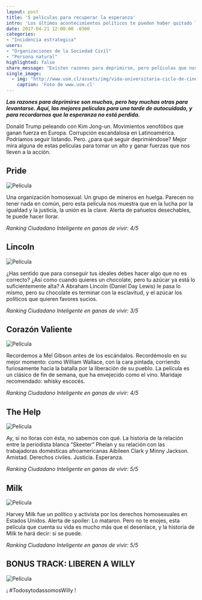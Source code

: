```yaml
---
layout: post
title: '5 películas para recuperar la esperanza'
intro: 'Los últimos acontecimientos políticos te pueden haber quitado las ganas de vivir. Aquí cómo recuperarlas'
date: 2017-04-21 12:00:00 -0300
categories:
- "Incidencia estrategica"
users:
- "Organizaciones de la Sociedad Civil"
- "Persona natural"
highlighted: false
share_message: "Existen razones para deprimirse, pero películas que nos sacan del hoyo. ¡Míralas aquí!"
single_image:
  - img: "http://www.usm.cl/assets/img/vida-universitaria-ciclo-de-cine.w700.jpg"
    caption: 'Foto de www.usm.cl'
---
```

***Las razones para deprimirse son muchas, pero hay muchas otras para levantarse. Aquí, las mejores películas para una tarde de autocuidado, y para recordarnos que la esperanza no está perdida.***

Donald Trump peleando con Kim Jong-un. Movimientos xenofóbos que ganan fuerza en Europa. Corrupción escandalosa en Latinoamérica. Podríamos seguir listando. Pero. ¿para qué seguir deprimiéndose? Mejor mira alguna de estas películas para tomar un alto y ganar fuerzas que nos lleven a la acción.

## Pride
![Película](https://upload.wikimedia.org/wikipedia/en/b/bb/Pride_poster.jpg)

Una organización homosexual. Un grupo de mineros en huelga. Parecen no tener nada en común, pero esta película nos muestra que en la lucha por la igualdad y la justicia, la unión es la clave. Alerta de pañuelos desechables, te puede hacer llorar.

*Ranking Ciudadano Inteligente en ganas de vivir: 4/5*

## Lincoln
![Película](//upload.wikimedia.org/wikipedia/commons/7/73/Abraham-lincoln-b.jpg)

¿Has sentido que para conseguir tus ideales debes hacer algo que no es correcto? ¿Así como cuando quieres un chocolate, pero tu azúcar ya está lo suficientemente alta? A Abraham Lincoln (Daniel Day Lewis) le pasa lo mismo, pero su chocolate es terminar con la esclavitud, y el azúcar los políticos que quieren favores sucios.

*Ranking Ciudadano Inteligente en ganas de vivir: 3/5*

## Corazón Valiente
![Película](http://cdn.gq.com.mx/uploads/images/thumbs/201429/corazon_valiente_5014_620x413.jpg)

Recordemos a Mel Gibson antes de los escándalos. Recordémoslo en su mejor momento: como William Wallace, con la cara pintada, corriendo furiosamente hacia la batalla por la liberación de su pueblo. La película es un clásico de fin de semana, que ha envejecido como el vino. Maridaje recomendado: whisky escocés.

*Ranking Ciudadano Inteligente en ganas de vivir: 4/5*

## The Help
![Película](//cdn.pixabay.com/photo/2016/05/11/19/03/man-1386235_960_720.jpg)

Ay, si no lloras con ésta, no sabemos con qué. La historia de la relación entre la periodista blanca “Skeeter” Phelan y su relación con las trabajadoras domésticas afroamericanas Aibileen Clark y Minny Jackson. Amistad. Derechos civiles. Justicia. Esperanza.

*Ranking Ciudadano Inteligente en ganas de vivir: 5/5*

## Milk
![Película](https://upload.wikimedia.org/wikipedia/en/b/b5/Help_poster.jpg)

Harvey Milk fue un político y activista por los derechos homosexuales en Estados Unidos. Alerta de spoiler: Lo mataron. Pero no te enojes, esta película que cuenta su vida es mucho más que el desenlace, y la historia de Milk te hará decir: sí se puede.

*Ranking Ciudadano Inteligente en ganas de vivir: 5/5*

## BONUS TRACK: LIBEREN A WILLY
![Película](https://upload.wikimedia.org/wikipedia/en/b/b5/Free_willy.jpg)

¡ #TodosytodassomosWilly !
